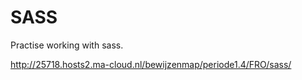 # SASS
Practise working with sass.

http://25718.hosts2.ma-cloud.nl/bewijzenmap/periode1.4/FRO/sass/
